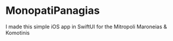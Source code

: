 # MonopatiPanagias
I made this simple iOS app in SwiftUI for the Mitropoli Maroneias &amp; Komotinis 
